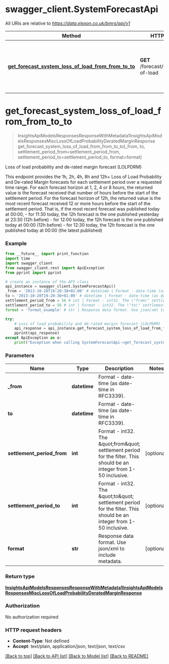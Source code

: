 # swagger_client.SystemForecastApi

All URIs are relative to *https://data.elexon.co.uk/bmrs/api/v1*

Method | HTTP request | Description
------------- | ------------- | -------------
[**get_forecast_system_loss_of_load_from_from_to_to**](SystemForecastApi.md#get_forecast_system_loss_of_load_from_from_to_to) | **GET** /forecast/system/loss-of-load | Loss of load probability and de-rated margin forecast (LOLPDRM)

# **get_forecast_system_loss_of_load_from_from_to_to**
> InsightsApiModelsResponsesResponseWithMetadata1InsightsApiModelsResponsesMiscLossOfLoadProbabilityDeratedMarginResponse get_forecast_system_loss_of_load_from_from_to_to(_from, to, settlement_period_from=settlement_period_from, settlement_period_to=settlement_period_to, format=format)

Loss of load probability and de-rated margin forecast (LOLPDRM)

This endpoint provides the 1h, 2h, 4h, 8h and 12h+ Loss of Load Probability and De-rated Margin forecasts  for each settlement period over a requested time range.                For each forecast horizon at 1, 2, 4 or 8 hours, the returned value is the forecast received that number of hours  before the start of the settlement period.                For the forecast horizon of 12h, the returned value is the most recent forecast received 12 or more hours  before the start of the settlement period. That is, if the most recent forecast was published today at 00:00,  - for 11:30 today, the 12h forecast is the one published yesterday at 23:30 (12h before)  - for 12:00 today, the 12h forecast is the one published today at 00:00 (12h before)  - for 12:30 today, the 12h forecast is the one published today at 00:00 (the latest published)

### Example
```python
from __future__ import print_function
import time
import swagger_client
from swagger_client.rest import ApiException
from pprint import pprint

# create an instance of the API class
api_instance = swagger_client.SystemForecastApi()
_from = '2013-10-20T19:20:30+01:00' # datetime | Format - date-time (as date-time in RFC3339).
to = '2013-10-20T19:20:30+01:00' # datetime | Format - date-time (as date-time in RFC3339).
settlement_period_from = 56 # int | Format - int32. The \"from\" settlement period for the filter. This should be an integer from 1-50 inclusive. (optional)
settlement_period_to = 56 # int | Format - int32. The \"to\" settlement period for the filter. This should be an integer from 1-50 inclusive. (optional)
format = 'format_example' # str | Response data format. Use json/xml to include metadata. (optional)

try:
    # Loss of load probability and de-rated margin forecast (LOLPDRM)
    api_response = api_instance.get_forecast_system_loss_of_load_from_from_to_to(_from, to, settlement_period_from=settlement_period_from, settlement_period_to=settlement_period_to, format=format)
    pprint(api_response)
except ApiException as e:
    print("Exception when calling SystemForecastApi->get_forecast_system_loss_of_load_from_from_to_to: %s\n" % e)
```

### Parameters

Name | Type | Description  | Notes
------------- | ------------- | ------------- | -------------
 **_from** | **datetime**| Format - date-time (as date-time in RFC3339). | 
 **to** | **datetime**| Format - date-time (as date-time in RFC3339). | 
 **settlement_period_from** | **int**| Format - int32. The \&quot;from\&quot; settlement period for the filter. This should be an integer from 1-50 inclusive. | [optional] 
 **settlement_period_to** | **int**| Format - int32. The \&quot;to\&quot; settlement period for the filter. This should be an integer from 1-50 inclusive. | [optional] 
 **format** | **str**| Response data format. Use json/xml to include metadata. | [optional] 

### Return type

[**InsightsApiModelsResponsesResponseWithMetadata1InsightsApiModelsResponsesMiscLossOfLoadProbabilityDeratedMarginResponse**](InsightsApiModelsResponsesResponseWithMetadata1InsightsApiModelsResponsesMiscLossOfLoadProbabilityDeratedMarginResponse.md)

### Authorization

No authorization required

### HTTP request headers

 - **Content-Type**: Not defined
 - **Accept**: text/plain, application/json, text/json, text/csv

[[Back to top]](#) [[Back to API list]](../README.md#documentation-for-api-endpoints) [[Back to Model list]](../README.md#documentation-for-models) [[Back to README]](../README.md)

